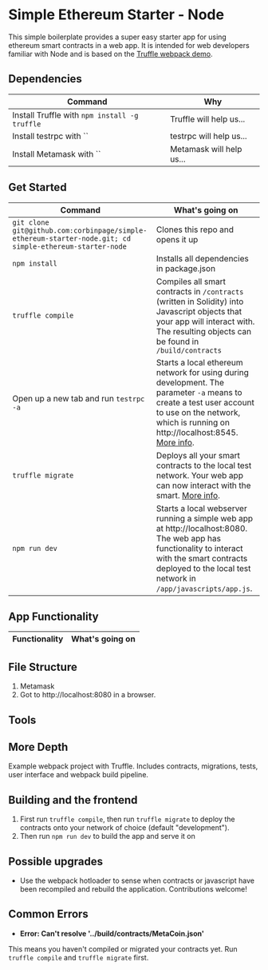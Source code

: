 # Simple Ethereum Starter - Node
This simple boilerplate provides a super easy starter app for using ethereum smart contracts in a web app. It is intended for web developers familiar with Node and is based on the [Truffle webpack demo](https://github.com/trufflesuite/truffle-init-webpack).

## Dependencies
| Command | Why |
| --- | --- |
| Install Truffle with `npm install -g truffle` | Truffle will help us... |
| Install testrpc with `` | testrpc will help us... |
| Install Metamask with `` | Metamask will help us... |

## Get Started
| Command | What's going on |
| --- | --- |
| `git clone git@github.com:corbinpage/simple-ethereum-starter-node.git; cd simple-ethereum-starter-node` | Clones this repo and opens it up |
| `npm install` | Installs all dependencies in package.json |
| `truffle compile` | Compiles all smart contracts in `/contracts` (written in Solidity) into Javascript objects that your app will interact with. The resulting objects can be found in `/build/contracts` |
| Open up a new tab and run `testrpc -a` | Starts a local ethereum network for using during development. The parameter `-a` means to create a test user account to use on the network, which is running on http://localhost:8545. [More info](http://truffleframework.com/docs/getting_started/compile). |
| `truffle migrate` | Deploys all your smart contracts to the local test network. Your web app can now interact with the smart. [More info](http://truffleframework.com/docs/getting_started/migrations). |
| `npm run dev` | Starts a local webserver running a simple web app at http://localhost:8080. The web app has functionality to interact with the smart contracts deployed to the local test network in `/app/javascripts/app.js`. |

## App Functionality
| Functionality | What's going on |
| --- | --- |



## File Structure


1. Metamask
1. Got to http://localhost:8080 in a browser.

## Tools

## More Depth


Example webpack project with Truffle. Includes contracts, migrations, tests, user interface and webpack build pipeline.

## Building and the frontend

1. First run `truffle compile`, then run `truffle migrate` to deploy the contracts onto your network of choice (default "development").
1. Then run `npm run dev` to build the app and serve it on 

## Possible upgrades

* Use the webpack hotloader to sense when contracts or javascript have been recompiled and rebuild the application. Contributions welcome!

## Common Errors

* **Error: Can't resolve '../build/contracts/MetaCoin.json'**

This means you haven't compiled or migrated your contracts yet. Run `truffle compile` and `truffle migrate` first.
